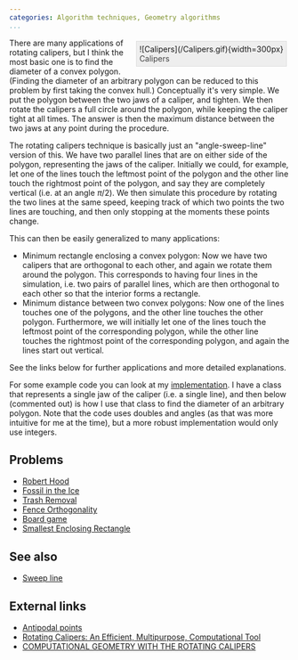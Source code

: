 ```yaml
---
categories: Algorithm techniques, Geometry algorithms
...
```


<!-- TODO: Factor this out into something reusable -->
<div style="float:right; border: 1px solid #ddd; background-color: #eee; padding: 5px; margin: 5px;">
<div style="">![Calipers](/Calipers.gif){width=300px}</div>
<div style="color: #444">Calipers</div>
</div>

There are many applications of rotating calipers, but I think the most basic one is to find the diameter of a convex polygon. (Finding the diameter of an arbitrary polygon can be reduced to this problem by first taking the convex hull.) Conceptually it's very simple. We put the polygon between the two jaws of a caliper, and tighten. We then rotate the calipers a full circle around the polygon, while keeping the caliper tight at all times. The answer is then the maximum distance between the two jaws at any point during the procedure.

The rotating calipers technique is basically just an "angle-sweep-line" version of this. We have two parallel lines that are on either side of the polygon, representing the jaws of the caliper. Initially we could, for example, let one of the lines touch the leftmost point of the polygon and the other line touch the rightmost point of the polygon, and say they are completely vertical (i.e. at an angle $\pi/2$). We then simulate this procedure by rotating the two lines at the same speed, keeping track of which two points the two lines are touching, and then only stopping at the moments these points change.

This can then be easily generalized to many applications:

* Minimum rectangle enclosing a convex polygon: Now we have two calipers that are orthogonal to each other, and again we rotate them around the polygon. This corresponds to having four lines in the simulation, i.e. two pairs of parallel lines, which are then orthogonal to each other so that the interior forms a rectangle.
* Minimum distance between two convex polygons: Now one of the lines touches one of the polygons, and the other line touches the other polygon. Furthermore, we will initially let one of the lines touch the leftmost point of the corresponding polygon, while the other line touches the rightmost point of the corresponding polygon, and again the lines start out vertical.

See the links below for further applications and more detailed explanations.

For some example code you can look at my [implementation](https://github.com/SuprDewd/CompetitiveProgramming/blob/master/code/geometry/rotating_calipers.cpp). I have a class that represents a single jaw of the caliper (i.e. a single line), and then below (commented out) is how I use that class to find the diameter of an arbitrary polygon. Note that the code uses doubles and angles (as that was more intuitive for me at the time), but a more robust implementation would only use integers.

## Problems

* [Robert Hood](https://open.kattis.com/problems/roberthood)
* [Fossil in the Ice](http://www.spoj.com/problems/TFOSS/)
* [Trash Removal](https://uva.onlinejudge.org/external/11/p1111.pdf)
* [Fence Orthogonality](https://open.kattis.com/problems/fenceortho)
* [Board game](http://amppz.ii.uni.wroc.pl/amppz2015/files/zadania_en.pdf)
* [Smallest Enclosing Rectangle](https://uva.onlinejudge.org/external/123/12307.pdf)

## See also
* [Sweep line]()

## External links
* [Antipodal points](http://www.tcs.fudan.edu.cn/rudolf/Courses/Algorithms/Alg_ss_07w/Webprojects/Qinbo_diameter/2d_alg.htm)
* [Rotating Calipers: An Efficient, Multipurpose, Computational Tool](http://sdiwc.net/digital-library/web-admin/upload-pdf/00001036.pdfThe)
* [COMPUTATIONAL GEOMETRY WITH THE ROTATING CALIPERS](http://digitool.library.mcgill.ca/webclient/StreamGate?folder_id=0&dvs=1469220661104~207&usePid1=true&usePid2=true)
